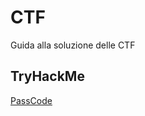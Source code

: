 # CTF
Guida alla soluzione delle CTF

## TryHackMe

[PassCode](https://github.com/damarant/CTF/blob/main/PassCode.md)



